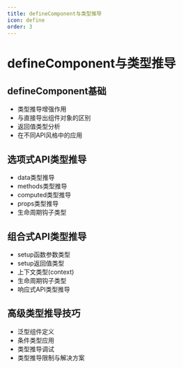 ```yaml
---
title: defineComponent与类型推导
icon: define
order: 3
---
```


# defineComponent与类型推导

## defineComponent基础
- 类型推导增强作用
- 与直接导出组件对象的区别
- 返回值类型分析
- 在不同API风格中的应用

## 选项式API类型推导
- data类型推导
- methods类型推导
- computed类型推导
- props类型推导
- 生命周期钩子类型

## 组合式API类型推导
- setup函数参数类型
- setup返回值类型
- 上下文类型(context)
- 生命周期钩子类型
- 响应式API类型推导

## 高级类型推导技巧
- 泛型组件定义
- 条件类型应用
- 类型推导调试
- 类型推导限制与解决方案
